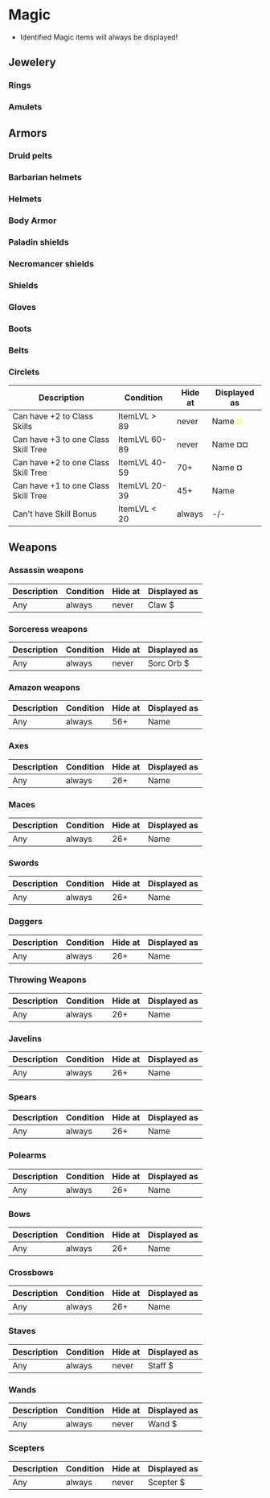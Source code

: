 # Magic
* Identified Magic items will always be displayed!

## Jewelery
### Rings
### Amulets

## Armors
### Druid pelts
### Barbarian helmets
### Helmets
### Body Armor
### Paladin shields
### Necromancer shields
### Shields
### Gloves
### Boots
### Belts
### Circlets 

| Description | Condition | Hide at | Displayed as |
| --- | --- | --- | --- |
| Can have +2 to Class Skills | ItemLVL > 89 | never | <span class="d2blue">Name </span><span class="d2" style="color: yellow">¤</span> |
| Can have +3 to one Class Skill Tree | ItemLVL 60-89 | never | <span class="d2blue">Name ¤¤</span> |
| Can have +2 to one Class Skill Tree | ItemLVL 40-59 | 70+ | <span class="d2blue">Name ¤</span> |
| Can have +1 to one Class Skill Tree | ItemLVL 20-39 | 45+ |  <span class="d2blue">Name</span> |
| Can't have Skill Bonus | ItemLVL < 20 | always |  -/- |

## Weapons

### Assassin weapons

| Description | Condition | Hide at | Displayed as |
| --- | --- | --- | --- |
| Any | always | never | <span class="d2blue">Claw $</span> |

### Sorceress weapons

| Description | Condition | Hide at | Displayed as |
| --- | --- | --- | --- |
| Any | always | never | <span class="d2blue">Sorc Orb $</span> |

### Amazon weapons 

| Description | Condition | Hide at | Displayed as |
| --- | --- | --- | --- |
| Any | always | 56+ | <span class="d2blue">Name</span> |

### Axes

| Description | Condition | Hide at | Displayed as |
| --- | --- | --- | --- |
| Any | always | 26+ | <span class="d2blue">Name</span> |

### Maces

| Description | Condition | Hide at | Displayed as |
| --- | --- | --- | --- |
| Any | always | 26+ | <span class="d2blue">Name</span> |

### Swords

| Description | Condition | Hide at | Displayed as |
| --- | --- | --- | --- |
| Any | always | 26+ | <span class="d2blue">Name</span> |

### Daggers

| Description | Condition | Hide at | Displayed as |
| --- | --- | --- | --- |
| Any | always | 26+ | <span class="d2blue">Name</span> |

### Throwing Weapons

| Description | Condition | Hide at | Displayed as |
| --- | --- | --- | --- |
| Any | always | 26+ | <span class="d2blue">Name</span> |

### Javelins

| Description | Condition | Hide at | Displayed as |
| --- | --- | --- | --- |
| Any | always | 26+ | <span class="d2blue">Name</span> |

### Spears

| Description | Condition | Hide at | Displayed as |
| --- | --- | --- | --- |
| Any | always | 26+ | <span class="d2blue">Name</span> |

### Polearms

| Description | Condition | Hide at | Displayed as |
| --- | --- | --- | --- |
| Any | always | 26+ | <span class="d2blue">Name</span> |

### Bows

| Description | Condition | Hide at | Displayed as |
| --- | --- | --- | --- |
| Any | always | 26+ | <span class="d2blue">Name</span> |

### Crossbows

| Description | Condition | Hide at | Displayed as |
| --- | --- | --- | --- |
| Any | always | 26+ | <span class="d2blue">Name</span> |

### Staves

| Description | Condition | Hide at | Displayed as |
| --- | --- | --- | --- |
| Any | always | never | <span class="d2blue">Staff $</span> |

### Wands

| Description | Condition | Hide at | Displayed as |
| --- | --- | --- | --- |
| Any | always | never | <span class="d2blue">Wand $</span> |

### Scepters 

| Description | Condition | Hide at | Displayed as |
| --- | --- | --- | --- |
| Any | always | never | <span class="d2blue">Scepter $</span> |